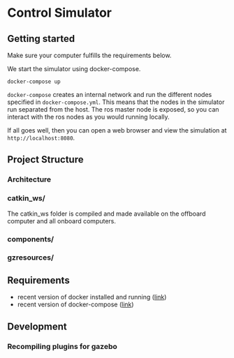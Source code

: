 # Control Simulator


## Getting started
Make sure your computer fulfills the requirements below. 

We start the simulator using docker-compose.
```
docker-compose up
```
`docker-compose` creates an internal network and run the different nodes specified in `docker-compose.yml`. This means that the nodes in the simulator run separated from the host. The ros master node is exposed, so you can interact with the ros nodes as you would running locally. 

If all goes well, then you can open a web browser and view the simulation at `http://localhost:8080`. 

## Project Structure

### Architecture

### catkin_ws/
The catkin_ws folder is compiled and made available on the offboard computer and all onboard computers. 

### components/

### gzresources/

## Requirements
- recent version of docker installed and running ([link](https://docs.docker.com/install/linux/docker-ce/ubuntu/))
- recent version of docker-compose ([link](https://docs.docker.com/compose/install/))

## Development

### Recompiling plugins for gazebo
